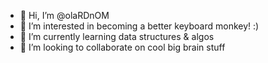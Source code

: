 - 👋 Hi, I’m @olaRDnOM
- 👀 I’m interested in becoming a better keyboard monkey! :)
- 🌱 I’m currently learning data structures & algos
- 💞️ I’m looking to collaborate on cool big brain stuff

<!---
olaRDnOM/olaRDnOM is a ✨ special ✨ repository because its `README.md` (this file) appears on your GitHub profile.
You can click the Preview link to take a look at your changes.
--->
